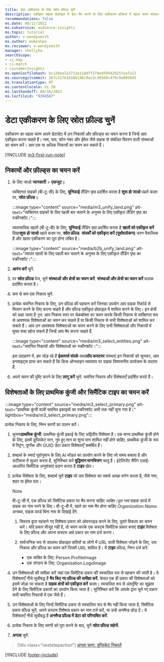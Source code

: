 ```yaml
---
title: डेटा एकीकरण के लिए स्रोत फ़ील्ड चुनें
description: एकीकृत ग्राहक प्रोफ़ाइल में डेटा मैप करने के लिए एकीकरण प्रक्रिया में पहला चरण संस्थाओं, विशेषताओं, प्राथमिक कुंजियों और सिमेंटिक प्रकारों का चयन करना है।
recommendations: false
ms.date: 08/12/2022
ms.subservice: audience-insights
ms.topic: tutorial
author: v-wendysmith
ms.author: mukeshpo
ms.reviewer: v-wendysmith
manager: shellyha
searchScope:
- ci-map
- ci-match
- customerInsights
ms.openlocfilehash: bc120aa7a3713e1184ff278edf0942925faafa12
ms.sourcegitcommit: 267c317e10166146c9ac2c30560c479c9a005845
ms.translationtype: MT
ms.contentlocale: hi-IN
ms.lasthandoff: 08/16/2022
ms.locfileid: "9304567"
---
```

# <a name="select-source-fields-for-data-unification"></a>डेटा एकीकरण के लिए स्रोत फ़ील्ड चुनें

एकीकरण का पहला चरण अपने डेटासेट में उन निकायों और फ़ील्ड्स का चयन करना है जिन्हें आप एकीकृत करना चाहते हैं। नाम, पता, फोन नंबर और ईमेल जैसे ग्राहक से संबंधित विवरण वाली संस्थाओं का चयन करें। आप एक या अधिक निकायों का चयन कर सकते हैं।

[!INCLUDE [m3-first-run-note](includes/m3-first-run-note.md)]

## <a name="select-entities-and-fields"></a>निकायों और फ़ील्ड्स का चयन करें

1. के लिए जाओ **जानकारी** > **एकजुट।**

   व्यक्तिगत ग्राहकों (बी-टू-सी) के लिए, **यूनिफाई** लैंडिंग पृष्ठ प्रदर्शित करता है **शुरू हो जाओ** पहले कदम पर, **स्रोत फ़ील्ड।**

   :::image type="content" source="media/m3_unify_land.png" alt-text="व्यक्तिगत ग्राहकों के लिए पहली बार चलाने के अनुभव के लिए एकीकृत लैंडिंग पृष्ठ का स्क्रीनशॉट।":::

   व्यावसायिक खातों (बी-टू-बी) के लिए, **यूनिफाई** लैंडिंग पृष्ठ प्रदर्शित करता है **खातों को एकीकृत करें** दिखा**शुरू हो जाओ** पहले कदम पर, **स्रोत फ़ील्ड**. **संपर्कों को एकीकृत करें (पूर्वावलोकन)** चरण वैकल्पिक हैं और खाता एकीकरण का पूरा होना लंबित है।

   :::image type="content" source="media/b2b_unify_land.png" alt-text="व्यापार खातों के लिए पहली बार चलाने के अनुभव के लिए एकीकृत लैंडिंग पृष्ठ का स्क्रीनशॉट।":::

1. **आरंभ करें** चुनें.

1. पर **स्रोत फ़ील्ड** पेज, चुनें **संस्थाओं और क्षेत्रों का चयन करें**. **संस्थाओं और क्षेत्रों का चयन करें** फलक प्रदर्शित करता है।

1. कम से कम एक निकाय चुनें.

1. प्रत्येक चयनित निकाय के लिए, उन फ़ील्ड की पहचान करें जिनका उपयोग आप ग्राहक रिकॉर्ड से मिलान करने के लिए करना चाहते हैं और फ़ील्ड एकीकृत प्रोफ़ाइल में शामिल करने के लिए। इन क्षेत्रों को कहा जाता है *गुण*. आप निकाय स्तर पर चेकबॉक्स का चयन करके किसी निकाय से व्यक्तिगत रूप से आवश्यक विशेषताओं का चयन कर सकते हैं या किसी निकाय से सभी विशेषताओं को शामिल कर सकते हैं। आप उन आवश्यक विशेषताओं का चयन करने के लिए सभी विशेषताओं और निकायों में मुख्य शब्द खोज सकते हैं जिन्हें आप मैप करना चाहते हैं.

   :::image type="content" source="media/m3_select_entities.png" alt-text="चयनित निकायों और विशेषताओं का स्क्रीनशॉट।":::

   इस उदाहरण में, हम जोड़ रहे हैं **ईकामर्स संपर्क** तथा**लॉय कस्टमर** संस्थाएं इन निकायों को चुनकर, आप इनसाइट्स प्राप्त कर सकते हैं कि किस ऑनलाइन व्यवसाय पर ग्राहक विश्वसनीय कार्यक्रम के सदस्य हैं.

1. अपने चयन की पुष्टि करने के लिए **लागू करें** चुनें. चयनित निकाय और विशेषताएँ प्रदर्शित करते हैं।

## <a name="select-primary-key-and-semantic-type-for-attributes"></a>विशेषताओं के लिए प्राथमिक कुंजी और सिमैंटिक टाइप का चयन करें

   :::image type="content" source="media/m3_select_primary.png" alt-text="प्राथमिक कुंजी वाली चयनित इकाइयों का स्क्रीनशॉट अभी तक नहीं चुना गया है।" lightbox="media/m3_select_primary.png":::

प्रत्येक निकाय के लिए, निम्न चरणों का पालन करें।

1. चुनना**प्राथमिक कुंजी**. प्राथमिक कुंजी इकाई के लिए अद्वितीय विशेषता है। एक मान्य प्राथमिक कुंजी होने के लिए, इसमें डुप्लिकेट मान, गुम हुए मान या शून्य मान शामिल नहीं होने चाहिए. प्राथमिक कुंजी के रूप में स्ट्रिंग, पूर्णांक और GUID डेटा प्रकार विशेषताएँ समर्थित हैं।

1. शब्दार्थ के स्मार्ट पूर्वानुमान के लिए AI मॉडल का उपयोग करने के लिए जो समय बचाता है और सटीकता में सुधार करता है, सुनिश्चित करें **बुद्धिमान मानचित्रण** चालू है। इंटेलिजेंट मैपिंग एआई-आधारित सिमेंटिक अनुशंसाएं प्रदान करता है **टाइप** खेत।

1. प्रत्येक विशेषता के लिए, शब्दार्थ चुनें **टाइप** जो उस विशेषता का सबसे अच्छा वर्णन करता है, जैसे नाम, शहर या ईमेल पता।

   > [!NOTE]
   > बी-टू-सी में, एक फ़ील्ड को सिमेंटिक प्रकार पर मैप करना चाहिए *व्यक्ति।पूरा नाम* ग्राहक कार्ड में ग्राहक का नाम भरने के लिए। बी-टू-बी में, खाते का नाम मैप होना चाहिए *Organization.Name*. अन्यथा, ग्राहक कार्ड बिना नाम के दिखाई देंगे.

   1. सिस्टम द्वारा पहचाने गए विशेषता प्रकार को ओवरराइड करने के लिए, दूसरे विकल्प का चयन करें। यदि प्रकार मौजूद नहीं है, तो चयन करके एक कस्टम सिमेंटिक प्रकार बनाएं **टाइप** विशेषता के लिए फ़ील्ड और अपना कस्टम अर्थ प्रकार का नाम दर्ज करना।

   1. सार्वजनिक रूप से उपलब्ध प्रोफ़ाइल छवियों या लोगो में URL वाली विशेषता जोड़ने के लिए, उस निकाय और फ़ील्ड का चयन करें जिसमें URL शामिल है। में **टाइप** फ़ील्ड, निम्न दर्ज करें:
      - एक व्यक्ति के लिए: Person.ProfileImage
      - एक संगठन के लिए: Organization.LogoImage

1. उन विशेषताओं की समीक्षा करें जहां एक सिमेंटिक प्रकार की स्वचालित रूप से पहचान की जाती है। ये विशेषताएँ नीचे सूचीबद्ध हैं **मैप किए गए फ़ील्ड की समीक्षा करें**. केवल एक ही प्रकार की विशेषताओं को इसमें जोड़ा जा सकता है **ग्राहक क्षेत्रों को एकीकृत करें** कदम। स्वचालित रूप से अंतर्दृष्टि का सुझाव देने के लिए सिमेंटिक प्रकारों का उपयोग किया जाता है। सुनिश्चित करें कि आपके द्वारा चुने गए प्रकार सभी चयनित निकायों में एक जैसे हैं।

1. उन विशेषताओं के लिए जिन्हें सिमेंटिक प्रकार से स्वचालित रूप से मैप नहीं किया जाता है, सिमेंटिक प्रकार फ़ील्ड चुनें, अपने कस्टम विशेषता प्रकार का नाम दर्ज करें, या उन्हें अनमैप्ड छोड़ दें। ये विशेषताएँ नीचे सूचीबद्ध हैं **अनमैप्ड फ़ील्ड में डेटा को परिभाषित करें**.

1. प्रत्येक निकाय के लिए चरणों को पूरा करने के बाद, चुनें **स्रोत फ़ील्ड सहेजें**.

1. **अगला** चुनें.

> [!div class="nextstepaction"]
> [अगला चरण: डुप्लिकेट निकालें](remove-duplicates.md)

[!INCLUDE [footer-include](includes/footer-banner.md)]
